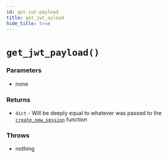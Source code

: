 ```yaml
---
id: get-jwt-payload
title: get_jwt_ayload
hide_title: true
---
```


# `get_jwt_payload()`

### Parameters
- none

### Returns
- `dict` - Will be deeply equal to whatever was passed to the [`create_new_session`](../create-new-session) function

### Throws
- nothing